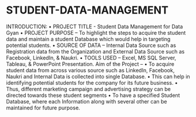 # STUDENT-DATA-MANAGEMENT

INTRODUCTION: • PROJECT TITLE - Student Data Management for Data Gyan • PROJECT PURPOSE – To highlight the steps to acquire the student data and maintain a student Database which would help in targeting potential students. • SOURCE OF DATA – Internal Data Source such as Registration data from the Organization and External Data Source such as Facebook, LinkedIn, & Naukri. • TOOLS USED – Excel, MS SQL Server, Tableau, & PowerPoint Presentation.
Aim of the Project –
• To acquire student data from across various source such as LinkedIn, Facebook, Naukri and Internal Data is collected into single Database.
• This can help in identifying potential students for the company for its future business.
• Thus, different marketing campaign and advertising strategy can be directed towards these student segments
• To have a specified Student Database, where each Information along with several other can be maintained for future purpose.
